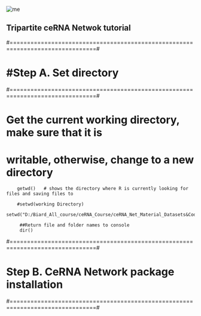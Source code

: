 ![me](https://github.com/Bigardcode/Tripartite_Netwok_tutorial/assets/84800557/f487c73d-7737-49df-9507-da20058a611b)






## Tripartite ceRNA Netwok tutorial



#===============================================================================#
#                    #Step  A. Set directory                                    #  
#===============================================================================#


# Get the current working directory, make sure that it is 
# writable, otherwise, change to a new directory

        getwd()   # shows the directory where R is currently looking for files and saving files to

        #setwd(working Directory)
        setwd("D:/Biard_All_course/ceRNA_Course/ceRNA_Net_Material_Datasets&Codes")

         ##Return file and folder names to console
         dir() 

#===============================================================================#
#                  Step  B. CeRNA Network package installation                  #  
#===============================================================================#
